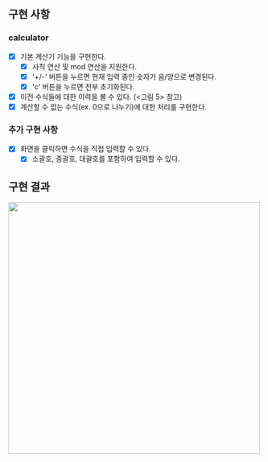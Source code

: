 ## 구현 사항

### calculator

- [x] 기본 계산기 기능을 구현한다.
  - [x] 사칙 연산 및 mod 연산을 지원한다.
  - [x] '+/-' 버튼을 누르면 현재 입력 중인 숫자가 음/양으로 변경된다.
  - [x] 'c' 버튼을 누르면 전부 초기화된다.
- [x] 이전 수식들에 대한 이력을 볼 수 있다. (<그림 5> 참고)
- [x] 계산할 수 없는 수식(ex. 0으로 나누기)에 대한 처리를 구현한다.

### 추가 구현 사항

- [x] 화면을 클릭하면 수식을 직접 입력할 수 있다.
  - [x] 소괄호, 중괄호, 대괄호를 포함하여 입력할 수 있다.

## 구현 결과

<img src="https://github.com/FEChallenge/challenges/assets/84956036/4f95a0dc-c977-46a1-84c9-1dbee96cb724" width="500"/>

